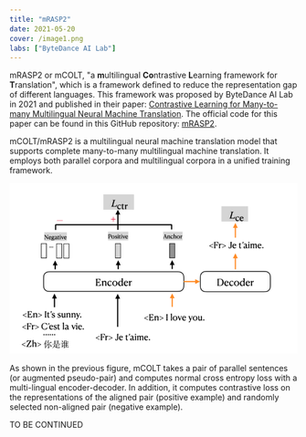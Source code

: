 ```yaml
---
title: "mRASP2"
date: 2021-05-20
cover: /image1.png
labs: ["ByteDance AI Lab"]
---
```


mRASP2 or mCOLT, "a **m**ultilingual **Co**ntrastive **L**earning
framework for **T**ranslation", which is a framework defined to reduce
the representation gap of different languages. This framework was
proposed by ByteDance AI Lab in 2021 and published in their paper:
[Contrastive Learning for Many-to-many Multilingual Neural Machine
Translation](https://arxiv.org/pdf/2105.09501.pdf). The official code
for this paper can be found in this GitHub repository:
[mRASP2](https://github.com/PANXiao1994/mRASP2).

mCOLT/mRASP2 is a multilingual neural machine translation model that
supports complete many-to-many multilingual machine translation. It
employs both parallel corpora and multilingual corpora in a unified
training framework.

<div align="center">
    <img src="media/mRASP2/image1.png" width=750>
</div>

As shown in the previous figure, mCOLT takes a pair of parallel
sentences (or augmented pseudo-pair) and computes normal cross entropy
loss with a multi-lingual encoder-decoder. In addition, it computes
contrastive loss on the representations of the aligned pair (positive
example) and randomly selected non-aligned pair (negative example).

TO BE CONTINUED
